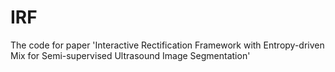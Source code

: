 # IRF
The code for paper 'Interactive Rectification Framework with Entropy-driven Mix for Semi-supervised Ultrasound Image Segmentation'
